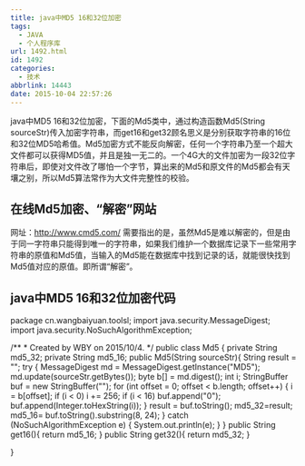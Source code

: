 ```yaml
---
title: java中MD5 16和32位加密
tags:
  - JAVA
  - 个人程序库
url: 1492.html
id: 1492
categories:
  - 技术
abbrlink: 14443
date: 2015-10-04 22:57:26
---
```


java中MD5 16和32位加密，下面的Md5类中，通过构造函数Md5(String sourceStr)传入加密字符串，而get16和get32顾名思义是分别获取字符串的16位和32位MD5哈希值。Md5加密方式不能反向解密，任何一个字符串乃至一个超大文件都可以获得MD5值，并且是独一无二的。一个4G大的文件加密为一段32位字符串后，即使对文件改了哪怕一个字节，算出来的Md5和原文件的Md5都会有天壤之别，所以Md5算法常作为大文件完整性的校验。

在线Md5加密、“解密”网站
--------------

网址：http://www.cmd5.com/ 需要指出的是，虽然Md5是难以解密的，但是由于同一字符串只能得到唯一的字符串，如果我们维护一个数据库记录下一些常用字符串的原值和Md5值，当输入的Md5能在数据库中找到记录的话，就能很快找到Md5值对应的原值。即所谓“解密”。

java中MD5 16和32位加密代码
-------------------

package cn.wangbaiyuan.toolsl;
import java.security.MessageDigest;
import java.security.NoSuchAlgorithmException;

/\*\*
 \* Created by WBY on 2015/10/4.
 */
public class Md5 {
    private String md5_32;
    private String md5_16;
public Md5(String sourceStr){
    String result = "";
    try {
        MessageDigest md = MessageDigest.getInstance("MD5");
        md.update(sourceStr.getBytes());
        byte b\[\] = md.digest();
        int i;
        StringBuffer buf = new StringBuffer("");
        for (int offset = 0; offset < b.length; offset++) {
            i = b\[offset\];
            if (i < 0)
                i += 256;
            if (i < 16)
                buf.append("0");
            buf.append(Integer.toHexString(i));
        }
        result = buf.toString();
        md5_32=result;
        md5_16= buf.toString().substring(8, 24);
    } catch (NoSuchAlgorithmException e) {
        System.out.println(e);
    }
}
    public String get16(){
        return md5_16;
    }
    public String get32(){
        return md5_32;
    }

}